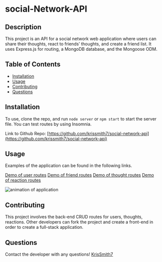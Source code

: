# social-Network-API

  ## Description
   This project is an API for a social network web application where users can share their thoughts, react to friends’ thoughts, and create a friend list. It uses Express.js for routing, a MongoDB database, and the Mongoose ODM.

  ## Table of Contents
  * [Installation](#installation)
  * [Usage](#usage)
  * [Contributing](#contributing)
  * [Questions](#questions)

  ## Installation 
  To use, clone the repo, and run `node server` or `npm start` to start the server file. You can test routes by using Insomnia.

  Link to Github Repo: [https://github.com/krissmith7/social-network-api](https://github.com/krissmith7/social-network-api)

  ## Usage
   Examples of the application can be found in the following links.
  
[Demo of user routes](https://watch.screencastify.com/v/3zMXU2fFJeaxE3zDnGt2)
[Demo of friend routes](https://watch.screencastify.com/v/imbVJwKbcpa3lVCXBU80)
[Demo of thought routes](https://watch.screencastify.com/v/AhNsi4dkuAVntTcIvHRz)
[Demo of reaction routes](https://watch.screencastify.com/v/DuBY9H8QdlUjtsi37daO)

![animation of application](assets\images\insomnia.gif)


  ## Contributing
  This project involves the back-end CRUD routes for users, thoughts, reactions. Other developers can fork the project and create a front-end in order to create a full-stack application.

  ## Questions
  Contact the developer with any questions!
 [KrisSmith7](https://github.com/krissmith7)
  
